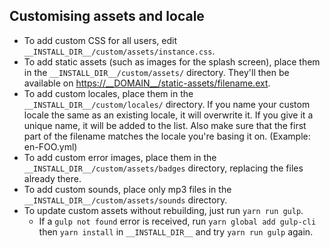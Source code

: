 ## Customising assets and locale

* To add custom CSS for all users, edit `__INSTALL_DIR__/custom/assets/instance.css`.
* To add static assets (such as images for the splash screen), place them in the `__INSTALL_DIR__/custom/assets/` directory. They'll then be available on <https://__DOMAIN__/static-assets/filename.ext>.
* To add custom locales, place them in the `__INSTALL_DIR__/custom/locales/` directory. If you name your custom locale the same as an existing locale, it will overwrite it. If you give it a unique name, it will be added to the list. Also make sure that the first part of the filename matches the locale you're basing it on. (Example: en-FOO.yml)
* To add custom error images, place them in the `__INSTALL_DIR__/custom/assets/badges` directory, replacing the files already there.
* To add custom sounds, place only mp3 files in the `__INSTALL_DIR__/custom/assets/sounds` directory.
* To update custom assets without rebuilding, just run `yarn run gulp`.
  * If a `gulp not found` error is received, run `yarn global add gulp-cli` then `yarn install` in `__INSTALL_DIR__` and try `yarn run gulp` again.
